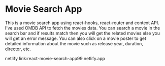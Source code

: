 # Movie Search App
This is a movie search app using react-hooks, react-router and context API. I've used OMDB API to fetch the movies data. You can search a movie in the search bar and if results match then you will get the related movies else you will get an error message. You can also click on a movie poster to get detailed information about the movie such as release year, duration, director, etc.

netlify link:react-movie-search-app99.netlify.app
